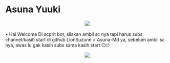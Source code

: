 # Asuna Yuuki

<p align="center">
  <img src="https://user-images.githubusercontent.com/103966803/183089873-8eb0c570-56a1-4987-944e-f8484e5fca78.gif" />
</p> 

• Hai Welcome Di scprit bot, silakan ambil sc nya tapi harus subs channel/kasih start di github LionSuzune > Asuna-Md ya, sebelum ambil sc nya, awas lu gak kasih subs sama kasih start 😑🙄

</p> 


<p align="center">
  <a href="https://wa.me/6285795586847"><img src="https://img.shields.io/badge/WhatsApp-25D366?style=for-the-badge&logo=whatsapp&logoColor=white" /><br>
    


